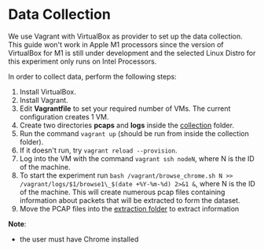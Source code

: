 # Data Collection

We use Vagrant with VirtualBox as provider to set up the data collection.
This guide won't work in Apple M1 processors since the version of VirtualBox for M1 is
still under development and the selected Linux Distro for this experiment only runs on Intel Processors.

In order to collect data, perform the following steps:

1. Install VirtualBox.
2. Install Vagrant.
3. Edit **Vagrantfile** to set your required number of VMs. The current configuration creates 1 VM.
4. Create two directories **pcaps** and **logs** inside the [collection](../collection) folder.
5. Run the command `vagrant up` (should be run from inside the collection folder).
6. If it doesn't run, try `vagrant reload --provision`.
7. Log into the VM with the command `vagrant ssh nodeN`, where N is the ID of the machine.
8. To start the experiment run `bash /vagrant/browse_chrome.sh N >> /vagrant/logs/$1/browse1\_$(date +%Y-%m-%d) 2>&1 &`,
   where N is the ID of the machine. This will create numerous pcap files containing information about packets that will
   be extracted to form the dataset.
9. Move the PCAP files into the [extraction folder](../extraction/pcap) to extract information

**Note**:
- the user must have Chrome installed